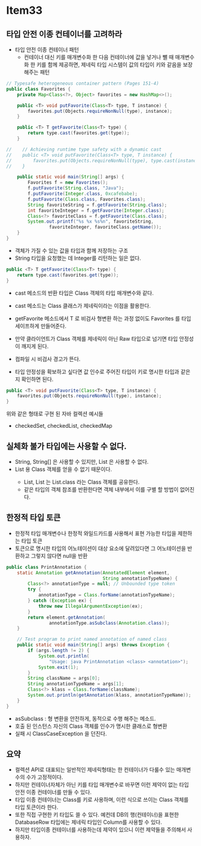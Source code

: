 # Item33

## 타입 안전 이종 컨테이너를 고려하라

- 타입 안전 이종 컨테이너 패턴
  - 컨테이너 대신 키를 매개변수화 한 다음 컨테이너에 값을 넣거나 뺄 때 매개변수화 한 키를 함께 제공하면, 제네릭 타입 시스템이 값의 타입이 키와 같음을 보장해주는 패턴

```java
// Typesafe heterogeneous container pattern (Pages 151-4)
public class Favorites {
    private Map<Class<?>, Object> favorites = new HashMap<>();

    public <T> void putFavorite(Class<T> type, T instance) {
        favorites.put(Objects.requireNonNull(type), instance);
    }

    public <T> T getFavorite(Class<T> type) {
        return type.cast(favorites.get(type));
    }

//    // Achieving runtime type safety with a dynamic cast
//    public <T> void putFavorite(Class<T> type, T instance) {
//        favorites.put(Objects.requireNonNull(type), type.cast(instance));
//    }

    public static void main(String[] args) {
        Favorites f = new Favorites();
        f.putFavorite(String.class, "Java");
        f.putFavorite(Integer.class, 0xcafebabe);
        f.putFavorite(Class.class, Favorites.class);
        String favoriteString = f.getFavorite(String.class);
        int favoriteInteger = f.getFavorite(Integer.class);
        Class<?> favoriteClass = f.getFavorite(Class.class);
        System.out.printf("%s %x %s%n", favoriteString,
                favoriteInteger, favoriteClass.getName());
    }
}
```
- 객체가 가질 수 있는 값을 타입과 함께 저장하는 구조
- String 타입을 요청했는 데 Integer를 리턴하는 일은 없다. 

```java
public <T> T getFavorite(Class<T> type) {
    return type.cast(favorites.get(type));
}
```
- cast 메소드의 반환 타입은 Class 객체의 타입 매개변수와 같다. 
- cast 메소드는 Class 클래스가 제네릭이라는 이점을 활용한다. 
- getFavorite 메소드에서 T 로 비검사 형변환 하는 과정 없이도 Favorites 를 타입 세이프하게 만들어준다. 

- 만약 클라이언트가 Class 객체를 제네릭이 아닌 Raw 타입으로 넘기면 타입 안정성이 깨지게 된다. 
- 컴파일 시 비검사 경고가 뜬다. 
- 타입 안정성을 확보하고 싶다면 값 인수로 주어진 타입이 키로 명시한 타입과 같은 지 확인하면 된다. 

```java
public <T> void putFavorite(Class<T> type, T instance) {
    favorites.put(Objects.requireNonNull(type), instance);
}
```

위와 같은 형태로 구현 된 자바 컬렉션 예시들
- checkedSet, checkedList, checkedMap

## 실체화 불가 타입에는 사용할 수 없다. 
- String, String[] 은 사용할 수 있지만, List<String> 은 사용할 수 없다. 
- List<String> 용 Class 객체를 얻을 수 없기 때문이다. 
  - List<String>, List<Integer> 는 List.class 라는 Class 객체를 공유한다. 
  - 같은 타입의 객체 참조를 반환한다면 객체 내부에서 이를 구별 할 방법이 없어진다. 

## 한정적 타입 토큰
- 한정적 타입 매개변수나 한정적 와일드카드를 사용해서 표현 가능한 타입을 제한하는 타입 토큰
- 토큰으로 명시한 타입의 어노테이션이 대상 요소에 달려있다면 그 어노테이션을 반환하고 그렇지 않다면 null을 반환

```java
public class PrintAnnotation {
    static Annotation getAnnotation(AnnotatedElement element,
                                    String annotationTypeName) {
        Class<?> annotationType = null; // Unbounded type token
        try {
            annotationType = Class.forName(annotationTypeName);
        } catch (Exception ex) {
            throw new IllegalArgumentException(ex);
        }
        return element.getAnnotation(
                annotationType.asSubclass(Annotation.class));
    }

    // Test program to print named annotation of named class
    public static void main(String[] args) throws Exception {
        if (args.length != 2) {
            System.out.println(
                "Usage: java PrintAnnotation <class> <annotation>");
            System.exit(1);
        }
        String className = args[0];
        String annotationTypeName = args[1]; 
        Class<?> klass = Class.forName(className);
        System.out.println(getAnnotation(klass, annotationTypeName));
    }
}
```
- asSubclass : 형 변환을 안전하게, 동적으로 수행 해주는 메소드. 
- 호출 된 인스턴스 자신의 Class 객체를 인수가 명시한 클래스로 형변환
- 실패 시 ClassCaseException 을 던진다. 

## 요약
- 컬렉션 API로 대표되는 일반적인 제네릭형태는 한 컨테이너가 다룰수 있는 매개변수의 수가 고정적이다.
- 하지만 컨테이너자체가 아닌 키를 타입 매개변수로 바꾸면 이런 제약이 없는 타입 안전 이종 컨테이너를 만들 수 있다.
- 타입 이종 컨테이너는 Class를 키로 사용하며, 이런 식으로 쓰이는 Class 객체를 타입 토큰이라 한다.
- 또한 직접 구현한 키 타입도 쓸 수 있다. 예컨데 DB의 행(컨테이너)을 표현한 DatabaseRow 타입에는 제네릭 타입인 Column<T>를 사용할 수 있다.
- 하지만 타입이종 컨테이너를 사용하는데 제약이 있으니 이런 제약들을 주의해서 사용하자.